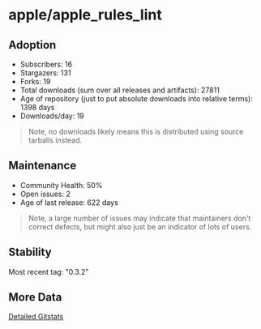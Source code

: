 # apple/apple_rules_lint

## Adoption

- Subscribers: 16
- Stargazers: 131
- Forks: 19
- Total downloads (sum over all releases and artifacts): 27811
- Age of repository (just to put absolute downloads into relative terms): 1398 days
- Downloads/day: 19

> Note, no downloads likely means this is distributed using source tarballs instead.

## Maintenance

- Community Health: 50%
- Open issues: 2
- Age of last release: 622 days

> Note, a large number of issues may indicate that maintainers don't correct defects, but might also
> just be an indicator of lots of users.

## Stability

Most recent tag: "0.3.2"

## More Data

[Detailed Gitstats](/bazel-catalog/gitstats/apple/apple_rules_lint)


